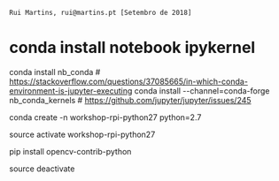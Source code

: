     Rui Martins, rui@martins.pt [Setembro de 2018]

# conda install notebook ipykernel
conda install nb_conda # https://stackoverflow.com/questions/37085665/in-which-conda-environment-is-jupyter-executing
conda install --channel=conda-forge nb_conda_kernels # https://github.com/jupyter/jupyter/issues/245

conda create -n workshop-rpi-python27 python=2.7

source activate workshop-rpi-python27

pip install opencv-contrib-python

source deactivate


